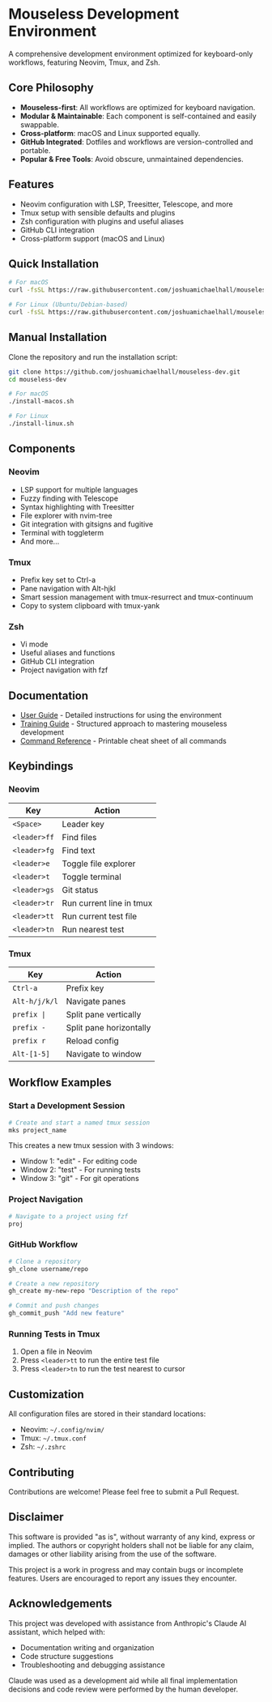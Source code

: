 # Mouseless Development Environment

A comprehensive development environment optimized for keyboard-only workflows, featuring Neovim, Tmux, and Zsh.

## Core Philosophy

- **Mouseless-first**: All workflows are optimized for keyboard navigation.
- **Modular & Maintainable**: Each component is self-contained and easily swappable.
- **Cross-platform**: macOS and Linux supported equally.
- **GitHub Integrated**: Dotfiles and workflows are version-controlled and portable.
- **Popular & Free Tools**: Avoid obscure, unmaintained dependencies.

## Features

- Neovim configuration with LSP, Treesitter, Telescope, and more
- Tmux setup with sensible defaults and plugins
- Zsh configuration with plugins and useful aliases
- GitHub CLI integration
- Cross-platform support (macOS and Linux)

## Quick Installation

```bash
# For macOS
curl -fsSL https://raw.githubusercontent.com/joshuamichaelhall/mouseless-dev/main/install-macos.sh | zsh

# For Linux (Ubuntu/Debian-based)
curl -fsSL https://raw.githubusercontent.com/joshuamichaelhall/mouseless-dev/main/install-linux.sh | bash
```

## Manual Installation

Clone the repository and run the installation script:

```bash
git clone https://github.com/joshuamichaelhall/mouseless-dev.git
cd mouseless-dev

# For macOS
./install-macos.sh

# For Linux
./install-linux.sh
```

## Components

### Neovim

- LSP support for multiple languages
- Fuzzy finding with Telescope
- Syntax highlighting with Treesitter
- File explorer with nvim-tree
- Git integration with gitsigns and fugitive
- Terminal with toggleterm
- And more...

### Tmux

- Prefix key set to Ctrl-a
- Pane navigation with Alt-hjkl
- Smart session management with tmux-resurrect and tmux-continuum
- Copy to system clipboard with tmux-yank

### Zsh

- Vi mode
- Useful aliases and functions
- GitHub CLI integration
- Project navigation with fzf

## Documentation

- [User Guide](docs/user-guide.md) - Detailed instructions for using the environment
- [Training Guide](docs/training-guide.md) - Structured approach to mastering mouseless development
- [Command Reference](docs/command-reference.md) - Printable cheat sheet of all commands

## Keybindings

### Neovim

| Key          | Action                 |
|--------------|------------------------|
| `<Space>`    | Leader key             |
| `<leader>ff` | Find files             |
| `<leader>fg` | Find text              |
| `<leader>e`  | Toggle file explorer   |
| `<leader>t`  | Toggle terminal        |
| `<leader>gs` | Git status             |
| `<leader>tr` | Run current line in tmux|
| `<leader>tt` | Run current test file  |
| `<leader>tn` | Run nearest test       |

### Tmux

| Key         | Action                 |
|-------------|------------------------|
| `Ctrl-a`    | Prefix key             |
| `Alt-h/j/k/l` | Navigate panes      |
| `prefix \|` | Split pane vertically  |
| `prefix -`  | Split pane horizontally|
| `prefix r`  | Reload config          |
| `Alt-[1-5]` | Navigate to window     |

## Workflow Examples

### Start a Development Session

```bash
# Create and start a named tmux session
mks project_name
```

This creates a new tmux session with 3 windows:
- Window 1: "edit" - For editing code
- Window 2: "test" - For running tests
- Window 3: "git" - For git operations

### Project Navigation

```bash
# Navigate to a project using fzf
proj
```

### GitHub Workflow

```bash
# Clone a repository
gh_clone username/repo

# Create a new repository
gh_create my-new-repo "Description of the repo"

# Commit and push changes
gh_commit_push "Add new feature"
```

### Running Tests in Tmux

1. Open a file in Neovim
2. Press `<leader>tt` to run the entire test file
3. Press `<leader>tn` to run the test nearest to cursor

## Customization

All configuration files are stored in their standard locations:

- Neovim: `~/.config/nvim/`
- Tmux: `~/.tmux.conf`
- Zsh: `~/.zshrc`

## Contributing

Contributions are welcome! Please feel free to submit a Pull Request.

## Disclaimer

This software is provided "as is", without warranty of any kind, express or implied. The authors or copyright holders shall not be liable for any claim, damages or other liability arising from the use of the software.

This project is a work in progress and may contain bugs or incomplete features. Users are encouraged to report any issues they encounter.

## Acknowledgements

This project was developed with assistance from Anthropic's Claude AI assistant, which helped with:
- Documentation writing and organization
- Code structure suggestions
- Troubleshooting and debugging assistance

Claude was used as a development aid while all final implementation decisions and code review were performed by the human developer.